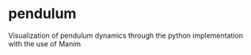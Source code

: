 # pendulum
Visualization of pendulum dynamics through the python implementation with the use of Manim 
